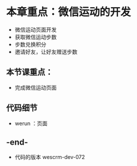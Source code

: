 
# 本章重点：微信运动的开发
- 微信运动页面开发
- 获取微信运动步数
- 步数兑换积分
- 邀请好友，让好友赠送步数

## 本节课重点：
- 完成微信运动页面

## 代码细节
- werun ：页面

## -end-
- 代码的版本 wescrm-dev-072

